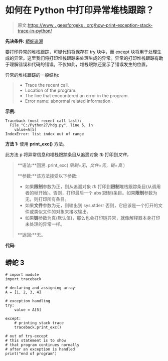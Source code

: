 # 如何在 Python 中打印异常堆栈跟踪？

> 原文:[https://www . geesforgeks . org/how-print-exception-stack-trace-in-python/](https://www.geeksforgeeks.org/how-to-print-exception-stack-trace-in-python/)

**先决条件:** [蟒蛇追溯](https://www.geeksforgeeks.org/python-traceback/)

要打印异常的堆栈跟踪，可疑代码将保存在 try 块中，而 except 块将用于处理生成的异常。这里我们将打印堆栈跟踪来处理生成的异常。异常的打印堆栈跟踪有助于理解错误和代码的错误。不仅如此，堆栈跟踪还显示了错误发生的位置。

异常的堆栈跟踪的一般结构:

> *   Trace the recent call.
> *   Location of the program.
> *   The line that encountered an error in the program.
> *   Error name: abnormal related information .

**示例:**

```
Traceback (most recent call last):
  File "C:/Python27/hdg.py", line 5, in 
    value=A[5]
IndexError: list index out of range

```

**方法 1:** 使用 **print_exc()** 方法。

此方法 p 将异常信息和堆栈跟踪条目从追溯对象 *tb* 打印到*文件。*

> **语法:**回溯. print_exc( *限制=无*，*文件=无*，*链=真* )
> 
> **参数:**该方法接受以下参数:
> 
> *   如果**限制**参数为正，则从追溯对象 *tb* 打印到**限制**堆栈跟踪条目(从调用者的帧开始)。否则，打印最后一个 abs(限制)条目。如果**限制**参数为无，则打印所有条目。
> *   如果**文件**参数为无，则输出到 sys.stderr 否则，它应该是一个打开的文件或类似文件的对象来接收输出。
> *   如果**链**参数为真(默认值)，那么也会打印链异常，就像解释器本身打印未处理的异常一样。
> 
> **返回:**无。

**代码:**

## 蟒蛇 3

```
# import module
import traceback

# declaring and assigning array
A = [1, 2, 3, 4]

# exception handling
try:
    value = A[5]

except:
    # printing stack trace
    traceback.print_exc()

# out of try-except
# this statement is to show
# that program continues normally
# after an exception is handled
print("end of program")
```